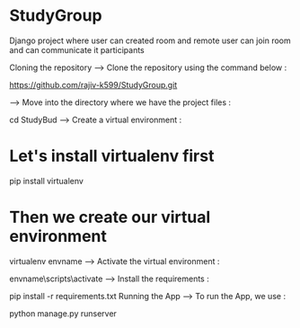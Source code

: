 # StudyGroup
Django project where user can created room and remote user can join room and can communicate it participants


Cloning the repository
--> Clone the repository using the command below :

https://github.com/rajiv-k599/StudyGroup.git

--> Move into the directory where we have the project files :

cd StudyBud
--> Create a virtual environment :

# Let's install virtualenv first
pip install virtualenv

# Then we create our virtual environment
virtualenv envname
--> Activate the virtual environment :

envname\scripts\activate
--> Install the requirements :

pip install -r requirements.txt
Running the App
--> To run the App, we use :

python manage.py runserver
